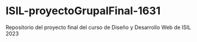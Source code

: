 # ISIL-proyectoGrupalFinal-1631
Repositorio del proyecto final del curso de Diseño y Desarrollo Web de ISIL
2023